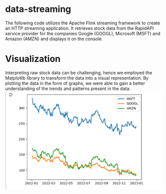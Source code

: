 # data-streaming
The following code utilizes the Apache Flink streaming framework to create an HTTP streaming application. It retrieves stock data from the RapidAPI service provider for the companies Google (GOOGL), Microsoft (MSFT) and Amazon (AMZN) and displays it on the console.
# Visualization
Interpreting raw stock data can be challenging, hence we employed the Matplotlib library to transform the data into a visual representation. By plotting the data in the form of graphs, we were able to gain a better understanding of the trends and patterns present in the data.
![alt text](https://github.com/selim-bousselmi/data-streaming/blob/main/Screenshot%202023-04-26%20140442.png?raw=true)

